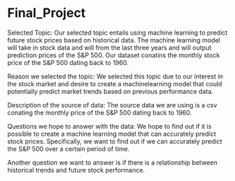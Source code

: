 # Final_Project
Selected Topic:
Our selected topic entails using machine learning to predict future stock prices based on historical data. The machine learning model will take in stock data and will from the last three years and will output prediction prices of the S&P 500. Our dataset conatins the monthly stock price of the S&P 500 dating back to 1960.

Reason we selected the topic:
We selected this topic due to our interest in the stock market and desire to create a machinelearning model that could potentially predict market trends based on previous performance data. 

Description of the source of data:
The source data we are using is a csv conating the monthly price of the S&P 500 dating back to 1960.

Questions we hope to answer with the data:
We hope to find out if it is possible to create a machine learning model that can accurately predict stock prices. Specifically, we want to find out if we can accurately predict the S&P 500 over a certain period of time. 

Another question we want to answer is if there is a relationship between historical trends and future stock performance.